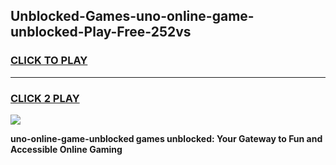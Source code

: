 
## Unblocked-Games-uno-online-game-unblocked-Play-Free-252vs
<h3>
<a href="https://premium76.site?title=uno-online-game-unblocked&ref=20A">CLICK TO PLAY</a></h3>
<hr>

<h3>
<a href="https://premium76.site?title=uno-online-game-unblocked&ref=20A">CLICK 2 PLAY</a>
  
</h3>

<a href="https://premium76.site?title=uno-online-game-unblocked&ref=20A"><img src="https://clearcache.store/games.png"></a>


**uno-online-game-unblocked games unblocked: Your Gateway to Fun and Accessible Online Gaming**

